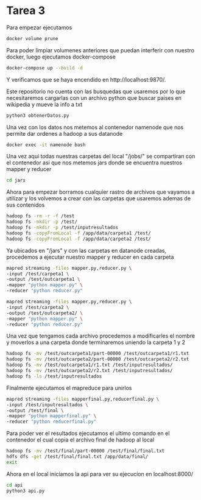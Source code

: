 # Tarea 3

Para empezar ejecutamos 

```sh
docker volume prune
```

Para poder limpiar volumenes anteriores que puedan interferir con nuestro docker, luego ejecutamos docker-compose
```sh
docker-compose up --build -d
```

Y verificamos que se haya encendido en http://localhost:9870/.

Este repositorio no cuenta con las busquedas que usaremos por lo que necesitaremos cargarlas con un archivo python que buscar paises en wikipedia y mueve la info a txt

```sh
python3 obtenerDatos.py
```

Una vez con los datos nos metemos al contenedor namenode que nos permite dar ordenes a hadoop a sus datanode

```sh
docker exec -it namenode bash
```

Una vez aqui todas nuestras carpetas del local "/jobs/" se compartiran con el contenedor asi que nos metemos jars donde se encuentra nuestros mapper y reducer

```sh
cd jars
```

Ahora para empezar borramos cualquier rastro de archivos que vayamos a utilizar y los volvemos a crear con las carpetas que usaremos ademas de sus contenidos

```sh
hadoop fs -rm -r -f /test
hadoop fs -mkdir -p /test/
hadoop fs -mkdir -p /test/inputresultados
hadoop fs -copyFromLocal -f /app/data/carpeta1 /test/
hadoop fs -copyFromLocal -f /app/data/carpeta2 /test/
```

Ya ubicados en "/jars" y con las carpetas en datanode creadas, procedemos a ejecutar nuestro mapper y reducer en cada carpeta

```sh
mapred streaming -files mapper.py,reducer.py \
-input /test/carpeta1 \
-output /test/outcarpeta1 \
-mapper "python mapper.py" \
-reducer "python reducer.py"

mapred streaming -files mapper.py,reducer.py \
-input /test/carpeta2 \
-output /test/outcarpeta2/ \
-mapper "python mapper.py" \
-reducer "python reducer.py"
```

Una vez que tengamos cada archivo procedemos a modificarles el nombre y moverlos a una carpeta donde terminaremos uniendo la carpeta 1 y 2

```sh
hadoop fs -mv /test/outcarpeta1/part-00000 /test/outcarpeta1/r1.txt
hadoop fs -mv /test/outcarpeta2/part-00000 /test/outcarpeta2/r2.txt
hadoop fs -mv /test/outcarpeta1/r1.txt /test/inputresultados/
hadoop fs -mv /test/outcarpeta2/r2.txt /test/inputresultados/
hadoop fs -ls /test/inputresultados
```

Finalmente ejecutamos el mapreduce para unirlos

```sh
mapred streaming -files mapperfinal.py,reducerfinal.py \
-input /test/inputresultados \
-output /test/final \
-mapper "python mapperfinal.py" \
-reducer "python reducerfinal.py"
```

Para poder ver el resultados ejecutamos el ultimo comando en el contenedor el cual copia el archivo final de hadoop al local

```sh
hadoop fs -mv /test/final/part-00000 /test/final/final.txt
hdfs dfs -get /test/final/final.txt /app/data/final/
exit
```
Ahora en el local iniciamos la api para ver su ejecucion en localhost:8000/

```sh
cd api
python3 api.py
```
